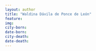 ```yaml
---
layout: author
title: "Waldina Dávila de Ponce de León"
feature: 
img:
city-born: 
date-born: 
city-death: 
date-death:
---
```


